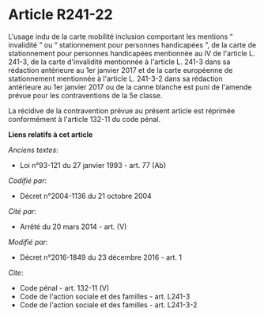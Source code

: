 # Article R241-22

L'usage indu de la carte mobilité inclusion comportant les mentions “ invalidité ” ou “ stationnement pour personnes
handicapées ”, de la carte de stationnement pour personnes handicapées mentionnée au IV de l'article L. 241-3, de la carte
d'invalidité mentionnée à l'article L. 241-3 dans sa rédaction antérieure au 1er janvier 2017 et de la carte européenne de
stationnement mentionnée à l'article L. 241-3-2 dans sa rédaction antérieure au 1er janvier 2017 ou de la canne blanche est
puni de l'amende prévue pour les contraventions de la 5e classe. 

La récidive de la contravention prévue au présent article est réprimée conformément à l'article 132-11 du code pénal.

**Liens relatifs à cet article**

_Anciens textes_:

  - Loi n°93-121 du 27 janvier 1993 - art. 77 (Ab)

_Codifié par_:

  - Décret n°2004-1136 du 21 octobre 2004

_Cité par_:

  - Arrêté du 20 mars 2014 - art. (V)

_Modifié par_:

  - Décret n°2016-1849 du 23 décembre 2016 - art. 1

_Cite_:

  - Code pénal - art. 132-11 (V)
  - Code de l'action sociale et des familles - art. L241-3
  - Code de l'action sociale et des familles - art. L241-3-2
